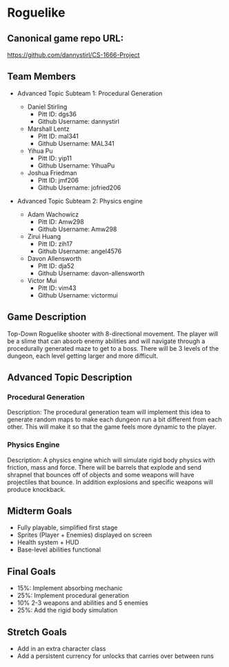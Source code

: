 # Roguelike

## Canonical game repo URL:

https://github.com/dannystirl/CS-1666-Project

## Team Members
* Advanced Topic Subteam 1: Procedural Generation 

	* Daniel Stirling
		* Pitt ID: dgs36
		* Github Username: dannystirl
	* Marshall Lentz
		* Pitt ID: mal341
		* Github Username: MAL341
	* Yihua Pu
		* Pitt ID: yip11
		* Github Username: YihuaPu
	* Joshua Friedman
		* Pitt ID: jmf206
		* Github Username: jofried206

* Advanced Topic Subteam 2: Physics engine

	* Adam Wachowicz
		* Pitt ID: Amw298
		* Github Username: Amw298
	* Zirui Huang
		* Pitt ID: zih17
		* Github Username: angel4576
	* Davon Allensworth
		* Pitt ID: dja52
		* Github Username: davon-allensworth
	* Victor Mui
		* Pitt ID: vim43
		* Github Username: victormui

## Game Description

Top-Down Roguelike shooter with 8-directional movement. The player will be a slime that can absorb enemy abilities and will navigate through a procedurally generated maze to get to a boss. There will be 3 levels of the dungeon, each level getting larger and more difficult. 

## Advanced Topic Description

### Procedural Generation

Description: The procedural generation team will implement this idea to generate random maps to make each dungeon run a bit different from each other. This will make it so that the game feels more dynamic to the player.
    
### Physics Engine

Description: A physics engine which will simulate rigid body physics with friction, mass and force. There will be barrels that explode and send shrapnel that bounces off of objects and some weapons will have projectiles that bounce. In addition explosions and specific weapons will produce knockback. 

## Midterm Goals

* Fully playable, simplified first stage
* Sprites (Player + Enemies) displayed on screen
* Health system + HUD
* Base-level abilities functional

## Final Goals

* 15%: Implement absorbing mechanic
* 25%: Implement procedural generation
* 10% 2-3 weapons and abilities and 5 enemies
* 25%: Add the rigid body simulation


## Stretch Goals

* Add in an extra character class
* Add a persistent currency for unlocks that carries over between runs


